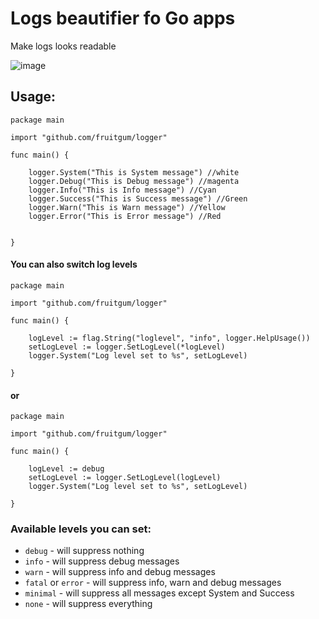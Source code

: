 # Logs beautifier fo Go apps

Make logs looks readable

![image](https://github.com/fruitgum/logger/assets/31319804/4515612f-55a7-4a5d-afbc-6f8fcc8b8a52)

## Usage:

```
package main

import "github.com/fruitgum/logger"

func main() {

    logger.System("This is System message") //white
    logger.Debug("This is Debug message") //magenta
    logger.Info("This is Info message") //Cyan
    logger.Success("This is Success message") //Green
    logger.Warn("This is Warn message") //Yellow
    logger.Error("This is Error message") //Red
    

}
```

#### You can also switch log levels
```
package main

import "github.com/fruitgum/logger"

func main() {

    logLevel := flag.String("loglevel", "info", logger.HelpUsage())
    setLogLevel := logger.SetLogLevel(*logLevel)
    logger.System("Log level set to %s", setLogLevel)
    
}

```
#### or
```
package main

import "github.com/fruitgum/logger"

func main() {

    logLevel := debug
    setLogLevel := logger.SetLogLevel(logLevel)
    logger.System("Log level set to %s", setLogLevel)
    
}

```
### Available levels you can set:
* `debug` - will suppress nothing
* `info` - will suppress debug messages
* `warn` - will suppress info and debug messages
* `fatal` or `error` - will suppress info, warn and debug messages
* `minimal` - will suppress all messages except System and Success 
* `none` - will suppress everything 

